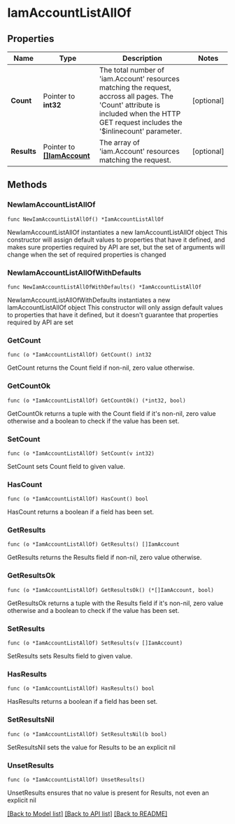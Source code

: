 # IamAccountListAllOf

## Properties

Name | Type | Description | Notes
------------ | ------------- | ------------- | -------------
**Count** | Pointer to **int32** | The total number of &#39;iam.Account&#39; resources matching the request, accross all pages. The &#39;Count&#39; attribute is included when the HTTP GET request includes the &#39;$inlinecount&#39; parameter. | [optional] 
**Results** | Pointer to [**[]IamAccount**](iam.Account.md) | The array of &#39;iam.Account&#39; resources matching the request. | [optional] 

## Methods

### NewIamAccountListAllOf

`func NewIamAccountListAllOf() *IamAccountListAllOf`

NewIamAccountListAllOf instantiates a new IamAccountListAllOf object
This constructor will assign default values to properties that have it defined,
and makes sure properties required by API are set, but the set of arguments
will change when the set of required properties is changed

### NewIamAccountListAllOfWithDefaults

`func NewIamAccountListAllOfWithDefaults() *IamAccountListAllOf`

NewIamAccountListAllOfWithDefaults instantiates a new IamAccountListAllOf object
This constructor will only assign default values to properties that have it defined,
but it doesn't guarantee that properties required by API are set

### GetCount

`func (o *IamAccountListAllOf) GetCount() int32`

GetCount returns the Count field if non-nil, zero value otherwise.

### GetCountOk

`func (o *IamAccountListAllOf) GetCountOk() (*int32, bool)`

GetCountOk returns a tuple with the Count field if it's non-nil, zero value otherwise
and a boolean to check if the value has been set.

### SetCount

`func (o *IamAccountListAllOf) SetCount(v int32)`

SetCount sets Count field to given value.

### HasCount

`func (o *IamAccountListAllOf) HasCount() bool`

HasCount returns a boolean if a field has been set.

### GetResults

`func (o *IamAccountListAllOf) GetResults() []IamAccount`

GetResults returns the Results field if non-nil, zero value otherwise.

### GetResultsOk

`func (o *IamAccountListAllOf) GetResultsOk() (*[]IamAccount, bool)`

GetResultsOk returns a tuple with the Results field if it's non-nil, zero value otherwise
and a boolean to check if the value has been set.

### SetResults

`func (o *IamAccountListAllOf) SetResults(v []IamAccount)`

SetResults sets Results field to given value.

### HasResults

`func (o *IamAccountListAllOf) HasResults() bool`

HasResults returns a boolean if a field has been set.

### SetResultsNil

`func (o *IamAccountListAllOf) SetResultsNil(b bool)`

 SetResultsNil sets the value for Results to be an explicit nil

### UnsetResults
`func (o *IamAccountListAllOf) UnsetResults()`

UnsetResults ensures that no value is present for Results, not even an explicit nil

[[Back to Model list]](../README.md#documentation-for-models) [[Back to API list]](../README.md#documentation-for-api-endpoints) [[Back to README]](../README.md)


